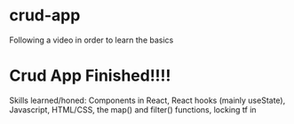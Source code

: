 # crud-app

Following a video in order to learn the basics

# Crud App Finished!!!!

Skills learned/honed: Components in React, React hooks (mainly useState), Javascript, HTML/CSS, the map() and filter() functions, locking tf in

